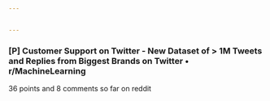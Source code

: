 ```yaml
---


---
```


### [P] Customer Support on Twitter - New Dataset of &gt; 1M Tweets and Replies from Biggest Brands on Twitter • r/MachineLearning

36 points and 8 comments so far on reddit